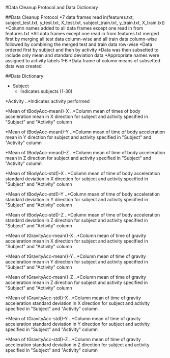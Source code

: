 #Data Cleanup Protocol and Data Dictionary

##Data Cleanup Protocol
*7 data frames read in(features.txt, subject_test.txt, y_test.txt, X_test.txt, subject_train.txt, y_train.txt, X_train.txt)
*Column names added to all data frames except one read in from features.txt
*All data frames except one read in from features.txt merged first by merging all test data column-wise and all train data column-wise followed by combining the merged test and train data row-wise
*Data ordered first by subject and then by activity
*Data was then subsetted to include only mean and standard deviation data
*Appropriate names were assigned to activity labels 1-6
*Data frame of column means of subsetted data was created

##Data Dictionary
* Subject
  - Indicates subjects (1-30)

*Activity
..*Indicates activity performed

*Mean of tBodyAcc-mean()-X
..*Column mean of times of body acceleration mean in X direction for subject and activity specified in "Subject" and "Activity" column

*Mean of tBodyAcc-mean()-Y
..*Column mean of time of body acceleration mean in Y direction for subject and activity specified in "Subject" and "Activity" column

*Mean of tBodyAcc-mean()-Z
..*Column mean of time of body acceleration mean in Z direction for subject and activity specified in "Subject" and "Activity" column

*Mean of tBodyAcc-std()-X
..*Column mean of time of body acceleration standard deviation in X direction for subject and activity specified in "Subject" and "Activity" column

*Mean of tBodyAcc-std()-Y
..*Column mean of time of body acceleration standard deviation in Y direction for subject and activity specified in "Subject" and "Activity" column

*Mean of tBodyAcc-std()-Z
..*Column mean of time of body acceleration standard deviation in Z direction for subject and activity specified in "Subject" and "Activity" column

*Mean of tGravityAcc-mean()-X
..*Column mean of time of gravity acceleration mean in X direction for subject and activity specified in "Subject" and "Activity" column

*Mean of tGravityAcc-mean()-Y
..*Column mean of time of gravity acceleration mean in Y direction for subject and activity specified in "Subject" and "Activity" column

*Mean of tGravityAcc-mean()-Z
..*Column mean of time of gravity acceleration mean in Z direction for subject and activity specified in "Subject" and "Activity" column

*Mean of tGravityAcc-std()-X
..*Column mean of time of gravity acceleration standard deviation in X direction for subject and activity specified in "Subject" and "Activity" column

*Mean of tGravityAcc-std()-Y
..*Column mean of time of gravity acceleration standard deviation in Y direction for subject and activity specified in "Subject" and "Activity" column

*Mean of tGravityAcc-std()-Z
..*Column mean of time of gravity acceleration standard deviation in Z direction for subject and activity specified in "Subject" and "Activity" column